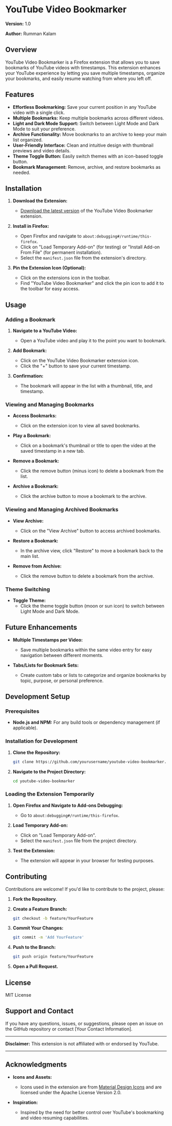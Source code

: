 

# YouTube Video Bookmarker

**Version:** 1.0

**Author:** Rumman Kalam

## Overview

YouTube Video Bookmarker is a Firefox extension that allows you to save bookmarks of YouTube videos with timestamps. This extension enhances your YouTube experience by letting you save multiple timestamps, organize your bookmarks, and easily resume watching from where you left off.

## Features

- **Effortless Bookmarking:** Save your current position in any YouTube video with a single click.
- **Multiple Bookmarks:** Keep multiple bookmarks across different videos.
- **Light and Dark Mode Support:** Switch between Light Mode and Dark Mode to suit your preference.
- **Archive Functionality:** Move bookmarks to an archive to keep your main list organized.
- **User-Friendly Interface:** Clean and intuitive design with thumbnail previews and video details.
- **Theme Toggle Button:** Easily switch themes with an icon-based toggle button.
- **Bookmark Management:** Remove, archive, and restore bookmarks as needed.

## Installation

1. **Download the Extension:**
   - [Download the latest version](#) of the YouTube Video Bookmarker extension.

2. **Install in Firefox:**
   - Open Firefox and navigate to `about:debugging#/runtime/this-firefox`.
   - Click on "Load Temporary Add-on" (for testing) or "Install Add-on From File" (for permanent installation).
   - Select the `manifest.json` file from the extension's directory.

3. **Pin the Extension Icon (Optional):**
   - Click on the extensions icon in the toolbar.
   - Find "YouTube Video Bookmarker" and click the pin icon to add it to the toolbar for easy access.

## Usage

### Adding a Bookmark

1. **Navigate to a YouTube Video:**
   - Open a YouTube video and play it to the point you want to bookmark.

2. **Add Bookmark:**
   - Click on the YouTube Video Bookmarker extension icon.
   - Click the "+" button to save your current timestamp.

3. **Confirmation:**
   - The bookmark will appear in the list with a thumbnail, title, and timestamp.

### Viewing and Managing Bookmarks

- **Access Bookmarks:**
  - Click on the extension icon to view all saved bookmarks.

- **Play a Bookmark:**
  - Click on a bookmark's thumbnail or title to open the video at the saved timestamp in a new tab.

- **Remove a Bookmark:**
  - Click the remove button (minus icon) to delete a bookmark from the list.

- **Archive a Bookmark:**
  - Click the archive button to move a bookmark to the archive.

### Viewing and Managing Archived Bookmarks

- **View Archive:**
  - Click on the "View Archive" button to access archived bookmarks.

- **Restore a Bookmark:**
  - In the archive view, click "Restore" to move a bookmark back to the main list.

- **Remove from Archive:**
  - Click the remove button to delete a bookmark from the archive.

### Theme Switching

- **Toggle Theme:**
  - Click the theme toggle button (moon or sun icon) to switch between Light Mode and Dark Mode.



## Future Enhancements

- **Multiple Timestamps per Video:**
  - Save multiple bookmarks within the same video entry for easy navigation between different moments.

- **Tabs/Lists for Bookmark Sets:**
  - Create custom tabs or lists to categorize and organize bookmarks by topic, purpose, or personal preference.

## Development Setup

### Prerequisites

- **Node.js and NPM:** For any build tools or dependency management (if applicable).

### Installation for Development

1. **Clone the Repository:**

   ```bash
   git clone https://github.com/yourusername/youtube-video-bookmarker.git
   ```

2. **Navigate to the Project Directory:**

   ```bash
   cd youtube-video-bookmarker
   ```



### Loading the Extension Temporarily

1. **Open Firefox and Navigate to Add-ons Debugging:**

   - Go to `about:debugging#/runtime/this-firefox`.

2. **Load Temporary Add-on:**

   - Click on "Load Temporary Add-on".
   - Select the `manifest.json` file from the project directory.

3. **Test the Extension:**

   - The extension will appear in your browser for testing purposes.

## Contributing

Contributions are welcome! If you'd like to contribute to the project, please:

1. **Fork the Repository.**
2. **Create a Feature Branch:**

   ```bash
   git checkout -b feature/YourFeature
   ```

3. **Commit Your Changes:**

   ```bash
   git commit -m 'Add YourFeature'
   ```

4. **Push to the Branch:**

   ```bash
   git push origin feature/YourFeature
   ```

5. **Open a Pull Request.**

## License
MIT License 

## Support and Contact

If you have any questions, issues, or suggestions, please open an issue on the GitHub repository or contact [Your Contact Information].

---

**Disclaimer:** This extension is not affiliated with or endorsed by YouTube.

---

## Acknowledgments

- **Icons and Assets:**
  - Icons used in the extension are from [Material Design Icons](https://materialdesignicons.com/) and are licensed under the Apache License Version 2.0.

- **Inspiration:**
  - Inspired by the need for better control over YouTube's bookmarking and video resuming capabilities.

